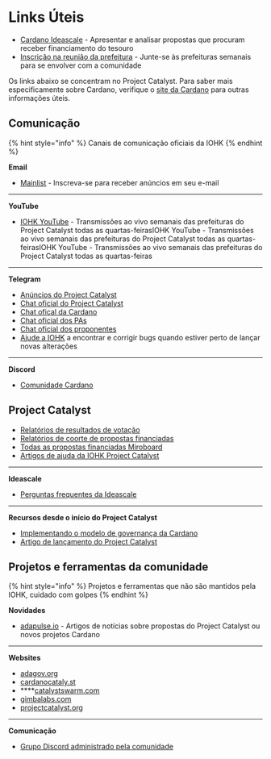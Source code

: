 # Links Úteis

* [Cardano Ideascale](https://cardano.ideascale.com/) - Apresentar e analisar propostas que procuram receber financiamento do tesouro
* [Inscrição na reunião da prefeitura](https://zoom.us/meeting/register/tJEtduyupzMvHNUczCQwfFJGcXzmw2lDwkIf) - Junte-se às prefeituras semanais para se envolver com a comunidade

Os links abaixo se concentram no Project Catalyst. Para saber mais especificamente sobre Cardano, verifique o [site da Cardano](https://cardano.org) para outras informações úteis.



## **Comunicação**

{% hint style="info" %}
Canais de comunicação oficiais da IOHK
{% endhint %}

**Email**

* [Mainlist](https://us20.campaign-archive.com/home/?u=26d3b656ecc43aa6f3063eaed\&id=2451b43b07) - Inscreva-se para receber anúncios em seu e-mail

****

**YouTube**

* [IOHK YouTube](https://www.youtube.com/c/IohkIo) - Transmissões ao vivo semanais das prefeituras do Project Catalyst todas as quartas-feirasIOHK YouTube - Transmissões ao vivo semanais das prefeituras do Project Catalyst todas as quartas-feirasIOHK YouTube - Transmissões ao vivo semanais das prefeituras do Project Catalyst todas as quartas-feiras

****

**Telegram**

* [Anúncios do Project Catalyst](https://t.me/cardanocatalyst)
* [Chat oficial do Project Catalyst](https://t.me/ProjectCatalystChat)
* [Chat ofical da Cardano](https://t.me/Cardano)
* [Chat oficial dos PAs](https://t.me/CatalystCommunityAdvisors)
* [Chat oficial dos proponentes](https://t.me/catalystproposers)
* [Ajude a IOHK](https://t.me/catalystdryruns) a encontrar e corrigir bugs quando estiver perto de lançar novas alterações&#x20;

****

**Discord**

* [Comunidade Cardano](https://discord.com/invite/wNtBYRj6eu)

## **Project Catalyst**

* [Relatórios de resultados de votação](https://cardano.ideascale.com/a/pages/results)
* [Relatórios de coorte de propostas financiadas](https://docs.google.com/spreadsheets/d/1e-HBO-UTFyT9aoTWhHQwqaRkjfJN7MXHwxnN9KsNuyc/edit#gid=9383107664)
* [Todas as propostas financiadas Miroboard](https://miro.com/app/board/o9J\_lDdCgNk=/)
* [Artigos de ajuda da IOHK Project Catalyst](https://iohk.zendesk.com/hc/en-us/sections/4404313438617-Project-Catalyst)

****

**Ideascale**

* [Perguntas frequentes da Ideascale](https://help.ideascale.com)&#x20;

****

**Recursos desde o início do Project Catalyst**&#x20;

* [Implementando o modelo de governança da Cardano](https://www.youtube.com/watch?v=WcI-ZvyeRd8)&#x20;
* [Artigo de lançamento do Project Catalyst](https://iohk.io/en/blog/posts/2020/09/10/project-catalyst-voltaire-bring-power-to-the-people/)

## Projetos e ferramentas da comunidade

{% hint style="info" %}
Projetos e ferramentas que não são mantidos pela IOHK, cuidado com golpes
{% endhint %}

**Novidades**

* [adapulse.io](https://adapulse.io/) - Artigos de notícias sobre propostas do Project Catalyst ou novos projetos Cardano

****

**Websites**

* [adagov.org](https://www.adagov.org/)
* [cardanocataly.st](https://cardanocataly.st/)
* ****[catalystswarm.com](https://catalystswarm.com/)
* [gimbalabs.com](https://gimbalabs.com/)
* [projectcatalyst.org](https://projectcatalyst.org)

****

**Comunicação**

* [Grupo Discord administrado pela comunidade](https://discord.com/invite/8HeBaUdm)
